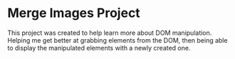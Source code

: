 Merge Images Project
===============
This project was created to help learn more about DOM manipulation.
Helping me get better at grabbing elements from the DOM, then being 
able to display the manipulated elements with a newly created one.